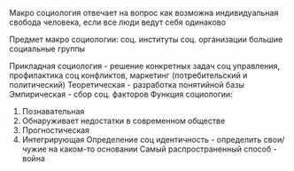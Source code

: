 Макро социология отвечает на вопрос как возможна индивидуальная свобода человека, если все люди ведут себя одинаково

Предмет макро социологии:
соц. институты
соц. организации
большие социальные группы

Прикладная социология - решение конкретных задач соц управления, профилактика соц конфликтов, маркетинг (потребительский и политический)
Теоретическая - разработка понятийной базы
Эмпирическая - сбор соц. факторов
Функция социологии:
1) Познавательная
2) Обнаруживает недостатки в современном обществе
3) Прогностическая
4) Интегрирующая
Определение соц идентичность - определить свои/чужие на каком-то основании
Самый распространенный способ - война

